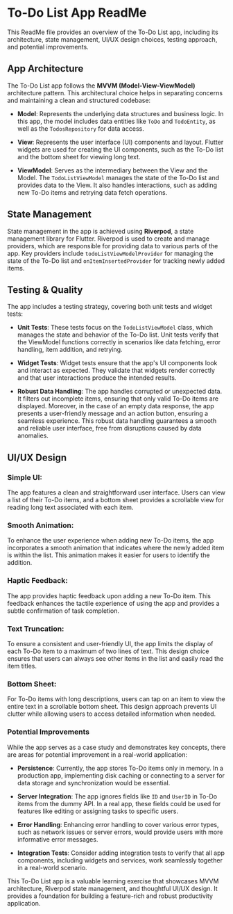 # To-Do List App ReadMe

This ReadMe file provides an overview of the To-Do List app, including its architecture, state management, UI/UX design
choices, testing approach, and potential improvements.

## App Architecture

The To-Do List app follows the **MVVM (Model-View-ViewModel)** architecture pattern. This architectural choice helps in
separating concerns and maintaining a clean and structured codebase:

- **Model**: Represents the underlying data structures and business logic. In this app, the model includes data entities
  like `ToDo` and `TodoEntity`, as well as the `TodosRepository` for data access.

- **View**: Represents the user interface (UI) components and layout. Flutter widgets are used for creating the UI
  components, such as the To-Do list and the bottom sheet for viewing long text.

- **ViewModel**: Serves as the intermediary between the View and the Model. The `TodoListViewModel` manages the state of
  the To-Do list and provides data to the View. It also handles interactions, such as adding new To-Do items and
  retrying data fetch operations.

## State Management

State management in the app is achieved using **Riverpod**, a state management library for Flutter. Riverpod is used to
create and manage providers, which are responsible for providing data to various parts of the app. Key providers
include `todoListViewModelProvider` for managing the state of the To-Do list and `onItemInsertedProvider` for tracking
newly added items.

## Testing & Quality

The app includes a testing strategy, covering both unit tests and widget tests:

- **Unit Tests**: These tests focus on the `TodoListViewModel` class, which manages the state and behavior of the To-Do
  list. Unit tests verify that the ViewModel functions correctly in scenarios like data fetching, error handling, item
  addition, and retrying.

- **Widget Tests**: Widget tests ensure that the app's UI components look and interact as expected. They validate that
  widgets render correctly and that user interactions produce the intended results.

- **Robust Data Handling**: The app handles corrupted or unexpected data. It filters out incomplete items, ensuring that
  only valid
  To-Do items are displayed. Moreover, in the case of an empty data response, the app presents a user-friendly message
  and an action button, ensuring a seamless experience. This robust data handling guarantees a smooth and reliable user
  interface, free from disruptions caused by data anomalies.

## UI/UX Design

### Simple UI:

The app features a clean and straightforward user interface. Users can view a list of their To-Do items, and a bottom
sheet provides a scrollable view for reading long text associated with each item.

### Smooth Animation:

To enhance the user experience when adding new To-Do items, the app incorporates a smooth animation that indicates where
the newly added item is within the list. This animation makes it easier for users to identify the addition.

### Haptic Feedback:

The app provides haptic feedback upon adding a new To-Do item. This feedback enhances the tactile experience of using
the app and provides a subtle confirmation of task completion.

### Text Truncation:

To ensure a consistent and user-friendly UI, the app limits the display of each To-Do item to a maximum of two lines of
text. This design choice ensures that users can always see other items in the list and easily read the item titles.

### Bottom Sheet:

For To-Do items with long descriptions, users can tap on an item to view the entire text in a scrollable bottom sheet.
This design approach prevents UI clutter while allowing users to access detailed information when needed.

### Potential Improvements

While the app serves as a case study and demonstrates key concepts, there are areas for potential improvement in a
real-world application:

- **Persistence**: Currently, the app stores To-Do items only in memory. In a production app, implementing disk caching
  or connecting to a server for data storage and synchronization would be essential.

- **Server Integration**: The app ignores fields like `ID` and `UserID` in To-Do items from the dummy API. In a real
  app, these fields could be used for features like editing or assigning tasks to specific users.

- **Error Handling**: Enhancing error handling to cover various error types, such as network issues or server errors,
  would provide users with more informative error messages.

- **Integration Tests**: Consider adding integration tests to verify that all app components, including widgets and
  services, work seamlessly together in a real-world scenario.

This To-Do List app is a valuable learning exercise that showcases MVVM architecture, Riverpod state management, and
thoughtful UI/UX design. It provides a foundation for building a feature-rich and robust productivity application.
